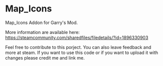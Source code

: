 # Map_Icons

Map_Icons Addon for Garry's Mod.

More information are available here: 
https://steamcommunity.com/sharedfiles/filedetails/?id=1896330903

Feel free to contribute to this porject. You can also leave feedback and more at steam. 
If you want to use this code or if you want to upload it with changes please credit me and link me.
